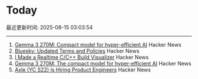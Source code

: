 # Today

最近更新时间: 2025-08-15 03:03:54

--- 
1. [Gemma 3 270M: Compact model for hyper-efficient AI](https://developers.googleblog.com/en/introducing-gemma-3-270m/) Hacker News
2. [Bluesky: Updated Terms and Policies](https://bsky.social/about/blog/08-14-2025-updated-terms-and-policies) Hacker News
3. [I Made a Realtime C/C++ Build Visualizer](https://danielchasehooper.com/posts/syscall-build-snooping/) Hacker News
4. [Gemma 3 270M: The compact model for hyper-efficient AI](https://developers.googleblog.com/en/introducing-gemma-3-270m/) Hacker News
5. [Axle (YC S22) Is Hiring Product Engineers](https://www.ycombinator.com/companies/axle/jobs/8wAy0QH-product-engineer) Hacker News
